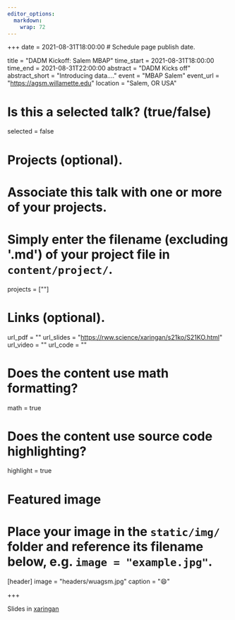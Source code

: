 ```yaml
---
editor_options: 
  markdown: 
    wrap: 72
---
```


+++ date = 2021-08-31T18:00:00 \# Schedule page publish date.

title = "DADM Kickoff: Salem MBAP" time_start = 2021-08-31T18:00:00
time_end = 2021-08-31T22:00:00 abstract = "DADM Kicks off"
abstract_short = "Introducing data...." event = "MBAP Salem" event_url =
"<https://agsm.willamette.edu>" location = "Salem, OR USA"

# Is this a selected talk? (true/false)

selected = false

# Projects (optional).

# Associate this talk with one or more of your projects.

# Simply enter the filename (excluding '.md') of your project file in `content/project/`.

projects = \[""\]

# Links (optional).

url_pdf = "" url_slides =
"<https://rww.science/xaringan/s21ko/S21KO.html>" url_video = ""
url_code = ""

# Does the content use math formatting?

math = true

# Does the content use source code highlighting?

highlight = true

# Featured image

# Place your image in the `static/img/` folder and reference its filename below, e.g. `image = "example.jpg"`.

\[header\] image = "headers/wuagsm.jpg" caption = ":smile:"

+++

Slides in [xaringan](https://rww.science/xaringan/s21ko/S21KO.html)

